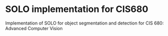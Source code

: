 
# SOLO implementation for CIS680
Implementation of SOLO for object segmentation and detection for CIS 680: Advanced Computer Vision
